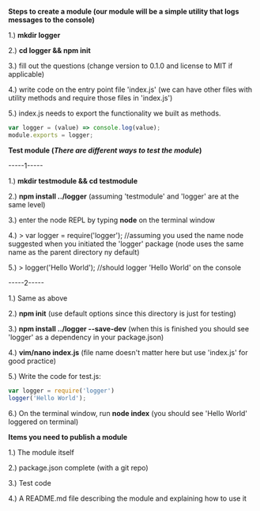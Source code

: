 **Steps to create a module (our module will be a simple utility that logs messages to the console)**

1.) **mkdir logger**

2.) **cd logger && npm init**

3.) fill out the questions (change version to 0.1.0 and license to MIT if applicable)

4.) write code on the entry point file 'index.js' (we can have other files with utility methods and require those files in 'index.js')

5.) index.js needs to export the functionality we built as methods.
```javascript
var logger = (value) => console.log(value);
module.exports = logger;
```


**Test module (_There are different ways to test the module_)**


-----1-----

1.) **mkdir testmodule && cd testmodule**

2.) **npm install ../logger** (assuming 'testmodule' and 'logger' are at the same level)

3.) enter the node REPL by typing **node** on the terminal window

4.) > var logger = require('logger'); //assuming you used the name node suggested when you initiated the 'logger' package (node uses the same name as the parent directory ny default)

5.) > logger('Hello World'); //should logger 'Hello World' on the console

-----2-----

1.) Same as above

2.) **npm init** (use default options since this directory is just for testing)

3.) **npm install ../logger --save-dev** (when this is finished you should see 'logger' as a dependency in your package.json)

4.) **vim/nano index.js** (file name doesn't matter here but use 'index.js' for good practice)

5.) Write the code for test.js:
```javascript
var logger = require('logger')
logger('Hello World');
```

6.) On the terminal window, run **node index** (you should see 'Hello World' loggered on terminal)


**Items you need to publish a module**


1.) The module itself

2.) package.json complete (with a git repo)

3.) Test code

4.) A README.md file describing the module and explaining how to use it



